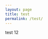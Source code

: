 ```yaml
---
layout: page
title: test
permalink: /test/
---
```


test 12

<!-- 
## Modular Haptic Bracelet:

- 5 SG90 Servos (https://www.amazon.com/J-Deal-Micro-Helicopter-Airplane-Controls/dp/B015H5AVZG)
- Teensy 3.2 (https://www.pjrc.com/store/teensy32.html)
- DRV2605L Haptic Controller (for vibration module) **?**(https://www.adafruit.com/product/2305)
- Velcro Strap **where buy??**
- Coin Battery (**what size???**)
- **AA?** Batteries
- Printed parts (1 of each kind of module + Battery and Arduino mounts)

Cost: $40 + Shipping and Filament for printed parts (~$60 total)

## (For each) Stretch Module:

- 1 SG90 Servo
- Stretch Base
- Stretch Tactor

## (For each) Twist Module:

- 1 SG90 Servo
- Twist Base
- Twist Tactor

## (For each) Vibration Module:

- 1 ERM **what kind???**
- Vibration Base -->
